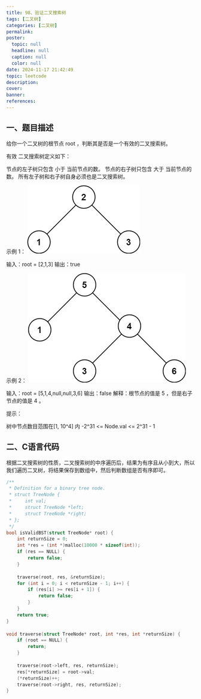 ```yaml
---
title: 98、验证二叉搜索树
tags: [二叉树]
categories: [二叉树]
permalink: 
poster:
  topic: null
  headline: null
  caption: null
  color: null
date: 2024-11-17 21:42:49
topic: leetcode
description:
cover:
banner:
references:
---
```


## 一、题目描述
给你一个二叉树的根节点 root ，判断其是否是一个有效的二叉搜索树。

有效 二叉搜索树定义如下：

节点的左子树只包含 小于 当前节点的数。
节点的右子树只包含 大于 当前节点的数。
所有左子树和右子树自身必须也是二叉搜索树。

示例 1：
![](https://raw.githubusercontent.com/mengchao666/picture/main/blog20241117214340.png)

输入：root = [2,1,3]
输出：true

示例 2：
![](https://raw.githubusercontent.com/mengchao666/picture/main/blog20241117214354.png)

输入：root = [5,1,4,null,null,3,6]
输出：false
解释：根节点的值是 5 ，但是右子节点的值是 4 。

提示：

树中节点数目范围在[1, 10^4] 内
-2^31 <= Node.val <= 2^31 - 1

## 二、C语言代码
根据二叉搜索树的性质，二叉搜索树的中序遍历后，结果为有序且从小到大，所以我们遍历二叉树，将结果保存到数组中，然后判断数组是否有序即可。

```c
/**
 * Definition for a binary tree node.
 * struct TreeNode {
 *     int val;
 *     struct TreeNode *left;
 *     struct TreeNode *right;
 * };
 */
bool isValidBST(struct TreeNode* root) {
    int returnSize = 0;
    int *res = (int *)malloc(10000 * sizeof(int));
    if (res == NULL) {
        return false;
    }

    traverse(root, res, &returnSize);
    for (int i = 0; i < returnSize - 1; i++) {
        if (res[i] >= res[i + 1]) {
            return false;
        }
    }
    return true;
}

void traverse(struct TreeNode* root, int *res, int *returnSize) {
    if (root == NULL) {
        return;
    }

    traverse(root->left, res, returnSize);
    res[*returnSize] = root->val;
    (*returnSize)++;
    traverse(root->right, res, returnSize);
}
```